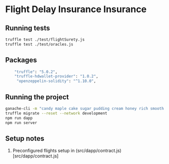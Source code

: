 # Flight Delay Insurance Insurance

## Running tests

``` bash
truffle test ./test/flightSurety.js
truffle test ./test/oracles.js  
```

## Packages

``` bash
    "truffle": "5.0.2",
    "truffle-hdwallet-provider": "1.0.2",
     "openzeppelin-solidity": "^1.10.0",
```

## Running the project

``` bash
ganache-cli -m "candy maple cake sugar pudding cream honey rich smooth crumble sweet treat" -a 30
truffle migrate --reset --network development
npm run dapp
npm run server
```

## Setup notes

1. Preconfigured flights setup in (src/dapp/contract.js)[src/dapp/contract.js]


